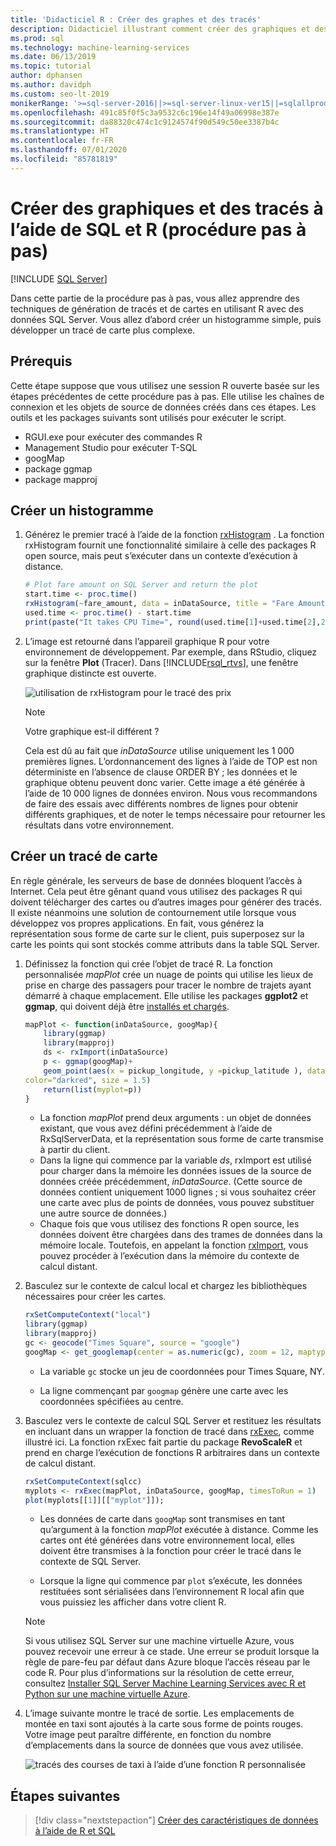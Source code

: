 ```yaml
---
title: 'Didacticiel R : Créer des graphes et des tracés'
description: Didacticiel illustrant comment créer des graphiques et des tracés à l’aide des fonctions de langage R sur SQL Server.
ms.prod: sql
ms.technology: machine-learning-services
ms.date: 06/13/2019
ms.topic: tutorial
author: dphansen
ms.author: davidph
ms.custom: seo-lt-2019
monikerRange: '>=sql-server-2016||>=sql-server-linux-ver15||=sqlallproducts-allversions'
ms.openlocfilehash: 491c85f0f5c3a9532c6c196e14f49a06998e387e
ms.sourcegitcommit: da88320c474c1c9124574f90d549c50ee3387b4c
ms.translationtype: HT
ms.contentlocale: fr-FR
ms.lasthandoff: 07/01/2020
ms.locfileid: "85781819"
---
```

# <a name="create-graphs-and-plots-using-sql-and-r-walkthrough"></a>Créer des graphiques et des tracés à l’aide de SQL et R (procédure pas à pas)
 [!INCLUDE [SQL Server](../../includes/applies-to-version/sqlserver.md)]

Dans cette partie de la procédure pas à pas, vous allez apprendre des techniques de génération de tracés et de cartes en utilisant R avec des données SQL Server. Vous allez d’abord créer un histogramme simple, puis développer un tracé de carte plus complexe.

## <a name="prerequisites"></a>Prérequis

Cette étape suppose que vous utilisez une session R ouverte basée sur les étapes précédentes de cette procédure pas à pas. Elle utilise les chaînes de connexion et les objets de source de données créés dans ces étapes. Les outils et les packages suivants sont utilisés pour exécuter le script.

+ RGUI.exe pour exécuter des commandes R
+ Management Studio pour exécuter T-SQL
+ googMap
+ package ggmap
+ package mapproj

## <a name="create-a-histogram"></a>Créer un histogramme

1. Générez le premier tracé à l’aide de la fonction [rxHistogram](https://docs.microsoft.com/r-server/r-reference/revoscaler/rxdatasource) .  La fonction rxHistogram fournit une fonctionnalité similaire à celle des packages R open source, mais peut s’exécuter dans un contexte d’exécution à distance.

    ```R
    # Plot fare amount on SQL Server and return the plot
    start.time <- proc.time()
    rxHistogram(~fare_amount, data = inDataSource, title = "Fare Amount Histogram")
    used.time <- proc.time() - start.time
    print(paste("It takes CPU Time=", round(used.time[1]+used.time[2],2), " seconds, Elapsed Time=", round(used.time[3],2), " seconds to generate plot.", sep=""))
    ```

2. L’image est retourné dans l’appareil graphique R pour votre environnement de développement.  Par exemple, dans RStudio, cliquez sur la fenêtre **Plot** (Tracer).  Dans [!INCLUDE[rsql_rtvs](../../includes/rsql-rtvs-md.md)], une fenêtre graphique distincte est ouverte.

    ![utilisation de rxHistogram pour le tracé des prix](media/rsql-e2e-rxhistogramresult.png "utilisation de rxHistogram pour le tracé des prix")

    > [!NOTE]
    > Votre graphique est-il différent ?
    >  
    > Cela est dû au fait que _inDataSource_ utilise uniquement les 1 000 premières lignes. L’ordonnancement des lignes à l’aide de TOP est non déterministe en l’absence de clause ORDER BY ; les données et le graphique obtenu peuvent donc varier.
    > Cette image a été générée à l’aide de 10 000 lignes de données environ. Nous vous recommandons de faire des essais avec différents nombres de lignes pour obtenir différents graphiques, et de noter le temps nécessaire pour retourner les résultats dans votre environnement.

## <a name="create-a-map-plot"></a>Créer un tracé de carte

En règle générale, les serveurs de base de données bloquent l’accès à Internet. Cela peut être gênant quand vous utilisez des packages R qui doivent télécharger des cartes ou d’autres images pour générer des tracés. Il existe néanmoins une solution de contournement utile lorsque vous développez vos propres applications. En fait, vous générez la représentation sous forme de carte sur le client, puis superposez sur la carte les points qui sont stockés comme attributs dans la table SQL Server.

1. Définissez la fonction qui crée l’objet de tracé R. La fonction personnalisée *mapPlot* crée un nuage de points qui utilise les lieux de prise en charge des passagers pour tracer le nombre de trajets ayant démarré à chaque emplacement. Elle utilise les packages **ggplot2** et **ggmap**, qui doivent déjà être [installés et chargés](walkthrough-data-science-end-to-end-walkthrough.md#add-packages).

    ```R
    mapPlot <- function(inDataSource, googMap){
        library(ggmap)
        library(mapproj)
        ds <- rxImport(inDataSource)
        p <- ggmap(googMap)+
        geom_point(aes(x = pickup_longitude, y =pickup_latitude ), data=ds, alpha =.5,
    color="darkred", size = 1.5)
        return(list(myplot=p))
    }
    ```

    + La fonction *mapPlot* prend deux arguments : un objet de données existant, que vous avez défini précédemment à l’aide de RxSqlServerData, et la représentation sous forme de carte transmise à partir du client.
    + Dans la ligne qui commence par la variable *ds*, rxImport est utilisé pour charger dans la mémoire les données issues de la source de données créée précédemment, *inDataSource*. (Cette source de données contient uniquement 1000 lignes ; si vous souhaitez créer une carte avec plus de points de données, vous pouvez substituer une autre source de données.)
    + Chaque fois que vous utilisez des fonctions R open source, les données doivent être chargées dans des trames de données dans la mémoire locale. Toutefois, en appelant la fonction [rxImport](https://docs.microsoft.com/r-server/r-reference/revoscaler/rximport), vous pouvez procéder à l’exécution dans la mémoire du contexte de calcul distant.

2. Basculez sur le contexte de calcul local et chargez les bibliothèques nécessaires pour créer les cartes.

    ```R
    rxSetComputeContext("local")
    library(ggmap)
    library(mapproj)
    gc <- geocode("Times Square", source = "google")
    googMap <- get_googlemap(center = as.numeric(gc), zoom = 12, maptype = 'roadmap', color = 'color');
    ```

    + La variable `gc` stocke un jeu de coordonnées pour Times Square, NY.

    + La ligne commençant par `googmap` génère une carte avec les coordonnées spécifiées au centre.

3. Basculez vers le contexte de calcul SQL Server et restituez les résultats en incluant dans un wrapper la fonction de tracé dans [rxExec](https://docs.microsoft.com/r-server/r-reference/revoscaler/rxexec), comme illustré ici. La fonction rxExec fait partie du package **RevoScaleR** et prend en charge l’exécution de fonctions R arbitraires dans un contexte de calcul distant.

    ```R
    rxSetComputeContext(sqlcc)
    myplots <- rxExec(mapPlot, inDataSource, googMap, timesToRun = 1)
    plot(myplots[[1]][["myplot"]]);
    ````

    + Les données de carte dans `googMap` sont transmises en tant qu’argument à la fonction *mapPlot* exécutée à distance. Comme les cartes ont été générées dans votre environnement local, elles doivent être transmises à la fonction pour créer le tracé dans le contexte de SQL Server.

    + Lorsque la ligne qui commence par `plot` s’exécute, les données restituées sont sérialisées dans l’environnement R local afin que vous puissiez les afficher dans votre client R.

    > [!NOTE]
    > Si vous utilisez SQL Server sur une machine virtuelle Azure, vous pouvez recevoir une erreur à ce stade. Une erreur se produit lorsque la règle de pare-feu par défaut dans Azure bloque l’accès réseau par le code R. Pour plus d’informations sur la résolution de cette erreur, consultez [Installer SQL Server Machine Learning Services avec R et Python sur une machine virtuelle Azure](../install/sql-machine-learning-azure-virtual-machine.md).

4. L’image suivante montre le tracé de sortie. Les emplacements de montée en taxi sont ajoutés à la carte sous forme de points rouges. Votre image peut paraître différente, en fonction du nombre d’emplacements dans la source de données que vous avez utilisée.

    ![tracés des courses de taxi à l’aide d’une fonction R personnalisée](media/rsql-e2e-mapplot.png "tracés des courses de taxi à l’aide d’une fonction R personnalisée")

## <a name="next-steps"></a>Étapes suivantes

> [!div class="nextstepaction"]
> [Créer des caractéristiques de données à l’aide de R et SQL](walkthrough-create-data-features.md)
